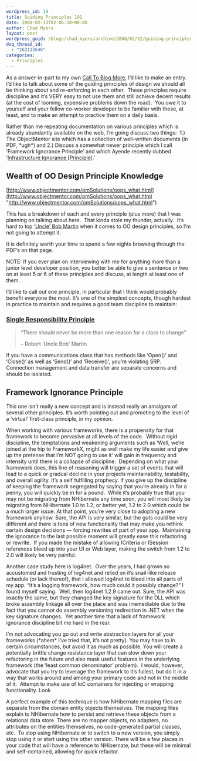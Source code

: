 ```yaml
---
wordpress_id: 19
title: Guiding Principles 101
date: 2008-02-13T02:06:58+00:00
author: Chad Myers
layout: post
wordpress_guid: /blogs/chad_myers/archive/2008/02/12/guiding-principles-101.aspx
dsq_thread_id:
  - "262113646"
categories:
  - Principles
---
```

As a answer-in-part to my own [Call To Blog More](http://www.lostechies.com/blogs/chad_myers/archive/2008/02/10/you-need-to-blog-now.aspx), I&#8217;d like to make an entry.&nbsp; I&#8217;d like to talk about some of the guiding principles of design we should all be thinking about and re-enforcing in each other.&nbsp; These principles require discipline and it&#8217;s VERY easy to not use them and still achieve decent results (at the cost of looming, expensive problems down the road).&nbsp; You owe it to yourself and your fellow co-worker developer to be familiar with these, at least, and to make an attempt to practice them on a daily basis.

Rather than me repeating documentation on various principles which is already abundantly available on the web, I&#8217;m going discuss two things:&nbsp; 1.) The ObjectMentor site which has a collection of well-written documents (in PDF, \*ugh\*) and 2.) Discuss a somewhat newer principle which I call &#8216;Framework Ignorance Principle&#8217; and which Ayende recently dubbed &#8216;[Infrastructure Ignorance [Principle]](http://www.ayende.com/Blog/archive/2008/02/12/Infrastructure-Ignorance.aspx).&#8217;

## Wealth of OO Design Principle Knowledge

[http://www.objectmentor.com/omSolutions/oops_what.html](http://www.objectmentor.com/omSolutions/oops_what.html "http://www.objectmentor.com/omSolutions/oops_what.html")

This has a breakdown of each and every principle (plus more) that I was planning on talking about here.&nbsp; That kinda stole my thunder, actually.&nbsp; It&#8217;s hard to top [&#8216;Uncle&#8217; Bob Martin](http://blog.objectmentor.com/articles/category/uncle-bobs-blatherings) when it comes to OO design principles, so I&#8217;m not going to attempt it. 

It is definitely worth your time to spend a few nights browsing through the PDF&#8217;s on that page. 

NOTE: If you ever plan on interviewing with me for anything more than a junior level developer position, you better be able to give a sentence or two on at least 5 or 6 of these principles and discuss, at length at least one of them.

I&#8217;d like to call out one principle, in particular that I think would probably benefit everyone the most. It&#8217;s one of the simplest concepts, though hardest in practice to maintain and requires a good team discipline to maintain:

### [Single Responsibility Principle](http://www.objectmentor.com/resources/articles/srp.pdf)

> &#8220;There should never be more than one reason for a class to change&#8221; 
> 
> &#8211; Robert &#8216;Uncle Bob&#8217; Martin

If you have a communications class that has methods like &#8216;Open()&#8217; and &#8216;Close()&#8217; as well as &#8216;Send()&#8217; and &#8216;Receive()&#8217;, you&#8217;re violating SRP.&nbsp; Connection management and data transfer are separate concerns and should be isolated.

## Framework Ignorance Principle

This one isn&#8217;t really a new concept and is instead really an amalgam of several other principles. It&#8217;s worth pointing out and promoting to the level of a &#8216;virtual&#8217; first-class principle, in my opinion.

When working with various frameworks, there is a propensity for that framework to become pervasive at all levels of the code.&nbsp; Without rigid discipline, the temptations and weakening arguments such as &#8216;Well, we&#8217;re joined at the hip to FrameworkX, might as well make my life easier and give up the pretense that I&#8217;m NOT going to use it&#8217; will gain in frequency and intensity until there is a collapse of discipline.&nbsp; Depending on what your framework does, this line of reasoning will trigger a set of events that will lead to a quick or gradual decline in your projects maintainability, testability, and overall agility. It&#8217;s a self fulfilling prophecy. If you give up the discipline of keeping the framework segregated by saying that you&#8217;re already in for a penny, you will quickly be in for a pound.&nbsp; While it&#8217;s probably true that you may not be migrating from NHibernate any time soon, you will most likely be migrating from NHibernate 1.0 to 1.2, or better yet, 1.2 to 2.0 which could be a much larger issue. At that point, you&#8217;re very close to adopting a new framework anyhow. Sure, the API is very similar, but the guts could be very different and there is tons of new functionality that may make you rethink certain design decisions &#8212; forcing rewrites of part of your app.&nbsp; Maintaining the ignorance to the last possible moment will greatly ease this refactoring or rewrite.&nbsp; If you made the mistake of allowing ICriteria or ISession references bleed up into your UI or Web layer, making the switch from 1.2 to 2.0 will likely be very painful.

Another case study here is log4net.&nbsp; Over the years, I had grown so accustomed and trusting of log4net and relied on it&#8217;s snail-like release schedule (or lack thereof), that I allowed log4net to bleed into all parts of my app. &#8220;It&#8217;s a logging framework, how much could it possibly change?&#8221; I found myself saying.&nbsp; Well, then log4net 1.2.9 came out. Sure, the API was exactly the same, but they changed the key signature for the DLL which broke assembly linkage all over the place and was irremediable due to the fact that you cannot do assembly versioning redirection in .NET when the key signature changes.&nbsp; Yet another time that a lack of framework ignorance discipline bit me hard in the rear.

I&#8217;m not advocating you go out and write abstraction layers for all your frameworks (\*ahem\* I&#8217;ve tried that, it&#8217;s not pretty). You may have to in certain circumstances, but avoid it as much as possible. You will create a potentially brittle change resistance layer that can slow down your refactoring in the future and also mask useful features in the underlying framework (the &#8216;least common denominator&#8217; problem).&nbsp; I would, however, advocate that you try to leverage the framework to it&#8217;s fullest, but do it in a way that works around and among your primary code and not in the middle of it.&nbsp; Attempt to make use of IoC containers for injecting or wrapping functionality. Look

A perfect example of this technique is how NHibernate mapping files are separate from the domain entity objects themselves. The mapping files explain to NHibernate how to persist and retrieve these objects from a relational data store. There are no mapper objects, no adapters, no attributes on the entities themselves, no code-generated partial classes, etc.&nbsp; To stop using NHibernate or to switch to a new version, you simply stop using it or start using the other version. There will be a few places in your code that will have a reference to NHibernate, but these will be minimal and self-contained, allowing for quick refactor.